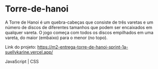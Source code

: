 # Torre-de-hanoi

A Torre de Hanoi é um quebra-cabeças que consiste de três varetas e um número de discos de diferentes tamanhos que podem ser encaixados em qualquer vareta. O jogo começa com todos os discos empilhados em uma vareta, do maior (embaixo) para o menor (no topo).

Link do projeto: https://m2-entrega-torre-de-hanoi-sprint-1a-suellykarine.vercel.app/

JavaScript | CSS
